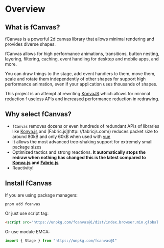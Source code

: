 # Overview

## What is fCanvas?

fCanvas is a powerful 2d canvas library that allows minimal rendering and provides diverse shapes.

fCanvas allows for high performance animations, transitions, button nesting, layering, filtering,
caching, event handling for desktop and mobile apps, and more.

You can draw things to the stage, add event handlers to them, move them,
scale and rotate them independently of other shapes for support
high performance animation, even if your application uses thousands of shapes.

This project is an attempt at rewriting [KonvaJS](https://github.com/konvajs/konva) which allows for minimal reduction f useless APIs and increased performance reduction in redrawing.

## Why select fCanvas?
- `fCanvas` removes dozens or even hundreds of redundant APIs of libraries like [Konva.js](https://konvajs.org/docs/overview.html) and [Fabric.js](http: //fabricjs.com/) reduces packet size to around 80kB and only 60kB when used with [vue](https://vuejs.org)
- It allows the most advanced tree-shaking support for extremely small package sizes
- Optimized tactics and strong reactions. **It automatically stops the redraw when nothing has changed this is the latest compared to [Konva.js](https://konvajs.org/docs/overview.html) and [Fabric.js](http://fabricjs.com/)**
- Reactivity!

## Install fCanvas

If you are using package managers:

```bash:no-line-numbers
pnpm add fcanvas
```

Or just use script tag:

```html
<script src="https://unpkg.com/fcanvas@1/dist/index.browser.min.global.js"></script>
```

Or use module EMCA:

```js
import { Stage } from "https://unpkg.com/fcanvas@1"
```
